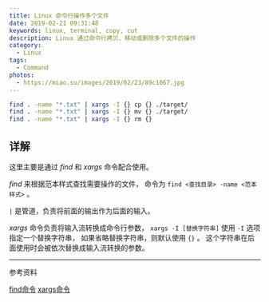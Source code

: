 ```yaml
---
title: Linux 命令行操作多个文件
date: 2019-02-21 09:31:48
keywords: linux, terminal, copy, cut
description: Linux 通过命令行拷贝、移动或删除多个文件的操作
category:
  - Linux
tags:
  - Command
photos:
  - https://miao.su/images/2019/02/23/89c1067.jpg
---
```


``` bash
find . -name "*.txt" | xargs -I {} cp {} ./target/
find . -name "*.txt" | xargs -I {} mv {} ./target/
find . -name "*.txt" | xargs -I {} rm {}
```

## 详解

这里主要是通过 *find* 和 *xargs* 命令配合使用。

*find* 来根据范本样式查找需要操作的文件，
命令为 `find <查找目录> -name <范本样式>` 。

`|` 是管道，负责将前面的输出作为后面的输入。

*xargs* 命令负责将输入流转换成命令行参数，
`xargs -I [替换字符串]` 使用 `-I` 选项指定一个替换字符串，
如果省略替换字符串，则默认使用 `{}` 。
这个字符串在后面使用时会被依次替换成输入流转换的参数。

---

参考资料

[find命令](http://man.linuxde.net/find)
[xargs命令](http://man.linuxde.net/xargs)
